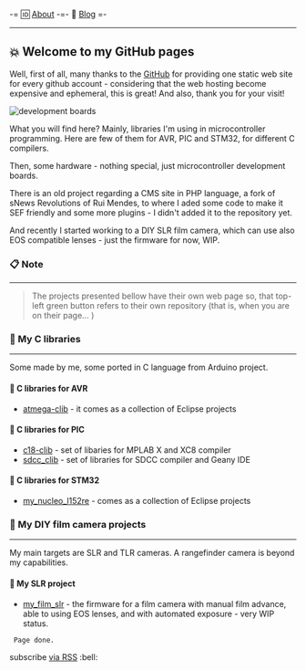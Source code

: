 -=  :id: [About](about.md) -=-  :book: [Blog](news.md) =-
<hr />

## :boom: Welcome to my GitHub pages 

Well, first of all, many thanks to the [GitHub](https://pages.github.com/) for providing one static web site for every github account - considering that the web hosting become expensive and ephemeral, this is great! And also, thank you for your visit!

![development boards](https://lh3.googleusercontent.com/oRJhmU4xeCv52sprD0yClxUTLKVL-X-XfNmrKujq-JKhwCIb3Z8AvngW8RR2pE3grhj8q16HCyg5L_sZ6rRhZ7CvfE-72XWGpxhqiUl08DAZOQCR0-QcN2GOAG0zYxK7QPF-B-qAKS7sdtIjF8eKs5XcNNPJ1AO4mzV4_8ygP0P8ZIIic4DK0EduNPqBxsaU-dhbQrZGe-xus4KpvT1KBn3X0Cf8HGLVkZCdyMZiTMS2m4Zu6dEkuP7hF1zzRUFRjhcvGLEqJh7lVI8h_S19D_UvtJDbgcmMI3sX4AHCj4g0ClaJnwhatR3EpMWB6sI-iWLo9BLPDL5jOgXG8ZBzdAdbRnLBn76Hym1UGvxmFLv2TiehBbIXUAFrOmESKvzmcvRpA2SbfRNq7kvoyVsHBYlo5etlixpZwszK4jH_Opc7eUsGO_7hw7BB7A4A_y37XCl2IpWuaxxBuEDMtNt5Sk5AXNwlXXyW4c5nuO3w-_QG6IP34ZekLL-j8Nbrj2rSzMlkW_oPpMldqzOu2uD3EO04iD_BhxKF5aOHq95aua7nocpMHmzrveZEaZlyLndNOM4roscuZ6NkIMp76QY-yKIPiBV4DIwb-Eym81C41YVflxh4SXAU=w1436-h958-no)

What you will find here? Mainly, libraries I'm using in microcontroller programming. Here are few of them for AVR, PIC and STM32, for different C compilers. 

Then, some hardware - nothing special, just microcontroller development boards. 

There is an old project regarding a CMS site in PHP language, a fork of sNews Revolutions of Rui Mendes, to where I aded some code to make it SEF friendly and some more plugins - I didn't added it to the repository yet.

And recently I started working to a DIY SLR film camera, which can use also EOS compatible lenses - just the firmware for now, WIP.

### :clipboard: Note
<hr />

>
> The projects presented bellow have their own web page so, that top-left green button refers to their own repository (that is, when you are on their page... )
>

### :open_file_folder: My C libraries
<hr />

Some made by me, some ported in C language from Arduino project.

#### :paperclip: C libraries for AVR

* [atmega-clib](http://funlw65.github.io/atmega-clib) - it comes as a collection of Eclipse projects

#### :paperclip: C libraries for PIC

* [c18-clib](http://funlw65.github.io/c18-clib/) - set of libaries for MPLAB X and XC8 compiler
* [sdcc_clib](http://funlw65.github.io/sdcc_clib/) - set of libraries for SDCC compiler and Geany IDE

#### :paperclip: C libraries for STM32

* [my_nucleo_l152re](https://funlw65.github.io/my_nucleo_l152re/) - comes as a collection of Eclipse projects

### :open_file_folder: My DIY film camera projects
<hr />

My main targets are SLR and TLR cameras. A rangefinder camera is beyond my capabilities.

#### :paperclip: My SLR project

* [my_film_slr](https://funlw65.github.io/my_film_slr/) - the firmware for a film camera with manual film advance, able to using EOS lenses, and with automated exposure - very WIP status.

```
 Page done.
```
<p class="rss-subscribe">subscribe <a href="{{ "/feed.xml" | prepend: site.baseurl }}">via RSS</a>  :bell: </p>
